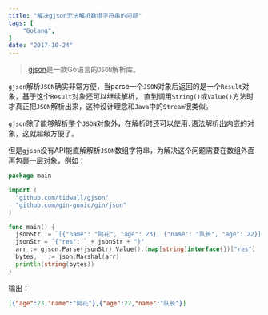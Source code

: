 ```yaml
---
title: "解决gjson无法解析数组字符串的问题"
tags: [
    "Golang",
]
date: "2017-10-24"
---
```

  

> [gjson](https://github.com/tidwall/gjson)是一款Go语言的`JSON`解析库。

`gjson`解析`JSON`确实非常方便，当parse一个`JSON`对象后返回的是一个`Result`对象，基于这个`Result`对象还可以继续解析，
直到调用`String()`或`Value()`方法时才真正把`JSON`解析出来，这种设计理念和`Java`中的`Stream`很类似。
     
`gjson`除了能够解析整个`JSON`对象外，在解析时还可以使用`.`语法解析出内嵌的对象，这就超级方便了。    
     
但是`gjson`没有API能直解解析`JSON`数组字符串，为解决这个问题需要在数组外面再包裹一层对象，例如：    

  ```go
  package main
  
  import (
    "github.com/tidwall/gjson"
    "github.com/gin-gonic/gin/json"
  )
  
  func main() {
    jsonStr := `[{"name": "阿花", "age": 23}, {"name": "队长", "age": 22}]`
    jsonStr = `{"res": ` + jsonStr + "}"
    arr := gjson.Parse(jsonStr).Value().(map[string]interface{})["res"]
    bytes, _ := json.Marshal(arr)
    println(string(bytes))
  }
  ```
  
输出：
```json
[{"age":23,"name":"阿花"},{"age":22,"name":"队长"}]

```
